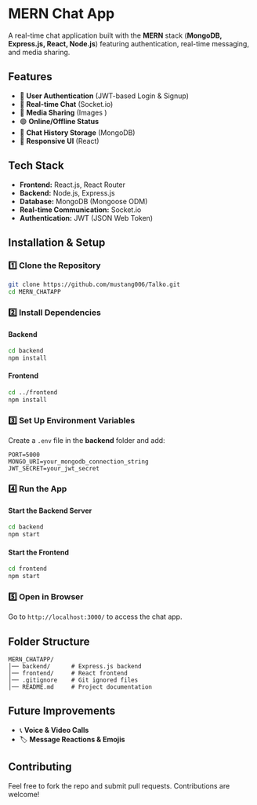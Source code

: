 # MERN Chat App

A real-time chat application built with the **MERN** stack (**MongoDB, Express.js, React, Node.js**) featuring authentication, real-time messaging, and media sharing.

## Features
- 🔐 **User Authentication** (JWT-based Login & Signup)
- 💬 **Real-time Chat** (Socket.io)
- 📂 **Media Sharing** (Images )
- 🟢 **Online/Offline Status**
- 📜 **Chat History Storage** (MongoDB)
- 🎨 **Responsive UI** (React)

## Tech Stack
- **Frontend:** React.js, React Router
- **Backend:** Node.js, Express.js
- **Database:** MongoDB (Mongoose ODM)
- **Real-time Communication:** Socket.io
- **Authentication:** JWT (JSON Web Token)

## Installation & Setup
### 1️⃣ Clone the Repository
```sh
git clone https://github.com/mustang006/Talko.git
cd MERN_CHATAPP
```

### 2️⃣ Install Dependencies
#### Backend
```sh
cd backend
npm install
```
#### Frontend
```sh
cd ../frontend
npm install
```

### 3️⃣ Set Up Environment Variables
Create a `.env` file in the **backend** folder and add:
```env
PORT=5000
MONGO_URI=your_mongodb_connection_string
JWT_SECRET=your_jwt_secret
```

### 4️⃣ Run the App
#### Start the Backend Server
```sh
cd backend
npm start
```
#### Start the Frontend
```sh
cd frontend
npm start
```

### 5️⃣ Open in Browser
Go to `http://localhost:3000/` to access the chat app.

## Folder Structure
```
MERN_CHATAPP/
│── backend/      # Express.js backend
│── frontend/     # React frontend
│── .gitignore    # Git ignored files
│── README.md     # Project documentation
```

## Future Improvements
- 📞 **Voice & Video Calls**
- 🏷 **Message Reactions & Emojis**

## Contributing
Feel free to fork the repo and submit pull requests. Contributions are welcome! 




